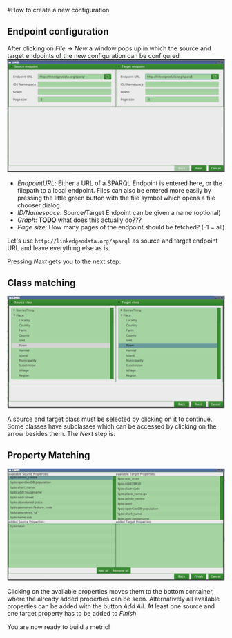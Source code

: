 #How to create a new configuration

## Endpoint configuration
After clicking on *File* -> *New* a window pops up in which the source and target endpoints of the new configuration can be configured
<img src="../../../images/EditEndpointView.png" width="800" alt ="Endpoint Configuration Window">

* *EndpointURL*: Either a URL of a SPARQL Endpoint is entered here, or the filepath to a local endpoint. 
Files can also be entered more easily by pressing the little green button with the file symbol which opens a file chooser dialog.
* *ID/Namespace*: Source/Target Endpoint can be given a name (optional)
* *Graph*: **TODO** what does this actually do???
* *Page size*: How many pages of the endpoint should be fetched? (-1 = all)

Let's use `http://linkedgeodata.org/sparql` as source and target endpoint URL and leave everything else as is.

Pressing *Next* gets you to the next step:

## Class matching
<img src="../../../images/EditClassMatchingView.png" width="800" alt ="Class Matching Configuration Window">

A source and target class must be selected by clicking on it to continue. Some classes have subclasses which can be accessed by clicking on the arrow besides them.
The *Next* step is:

## Property Matching
<img src="../../../images/EditPropertyMatchingView.png" width="800" alt ="Property Matching Configuration Window">

Clicking on the available properties moves them to the bottom container, where the already added properties can be seen.
Alternatively all available properties can be added with the button *Add All*.
At least one source and one target property has to be added to *Finish*.

You are now ready to build a metric!
